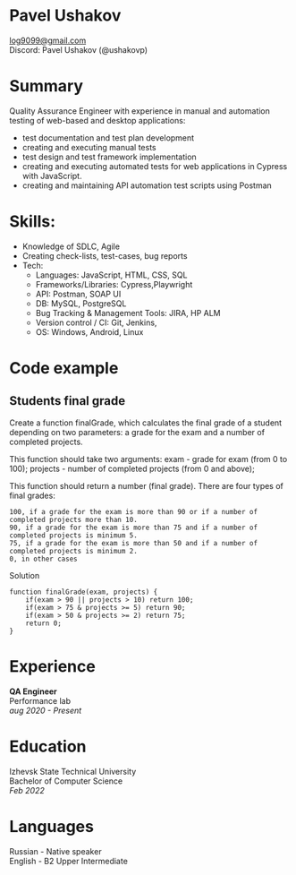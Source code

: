 # Pavel Ushakov

log9099@gmail.com  
Discord: Pavel Ushakov (@ushakovp)

# Summary

Quality Assurance Engineer with experience in manual and automation testing of web-based and desktop applications:

-   test documentation and test plan development
-   creating and executing manual tests
-   test design and test framework implementation
-   creating and executing automated tests for web applications in Cypress with JavaScript.
-   creating and maintaining API automation test scripts using Postman

# Skills:

-   Knowledge of SDLC, Agile
-   Creating check-lists, test-cases, bug reports
-   Tech:
    -   Languages: JavaScript, HTML, CSS, SQL
    -   Frameworks/Libraries: Cypress,Playwright
    -   API: Postman, SOAP UI
    -   DB: MySQL, PostgreSQL
    -   Bug Tracking & Management Tools: JIRA, HP ALM
    -   Version control / CI: Git, Jenkins,
    -   OS: Windows, Android, Linux

# Code example

## Students final grade

Create a function finalGrade, which calculates the final grade of a student depending on two parameters: a grade for the exam and a number of completed projects.

This function should take two arguments: exam - grade for exam (from 0 to 100); projects - number of completed projects (from 0 and above);

This function should return a number (final grade). There are four types of final grades:

    100, if a grade for the exam is more than 90 or if a number of completed projects more than 10.
    90, if a grade for the exam is more than 75 and if a number of completed projects is minimum 5.
    75, if a grade for the exam is more than 50 and if a number of completed projects is minimum 2.
    0, in other cases

Solution

```
function finalGrade(exam, projects) {
    if(exam > 90 || projects > 10) return 100;
    if(exam > 75 & projects >= 5) return 90;
    if(exam > 50 & projects >= 2) return 75;
    return 0;
}
```

# Experience

**QA Engineer**  
Performance lab  
_aug 2020 - Present_

# Education

Izhevsk State Technical University  
Bachelor of Computer Science  
_Feb 2022_

# Languages

Russian - Native speaker  
English - B2 Upper Intermediate

